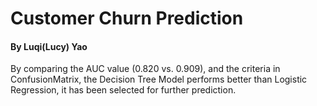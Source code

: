 # Customer Churn Prediction
#### By Luqi(Lucy) Yao

By comparing the AUC value (0.820 vs. 0.909), and the criteria in ConfusionMatrix, the Decision Tree Model performs better than Logistic Regression, it has been selected for further prediction.
